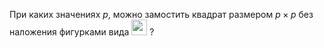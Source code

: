 При каких значениях $p$, можно замостить квадрат размером $p\times p$ без наложения фигурками вида 
<img src="https://matol.nomomon.repl.co/http:&&matol.kz&images&14&O00_911.png" height="25">
?